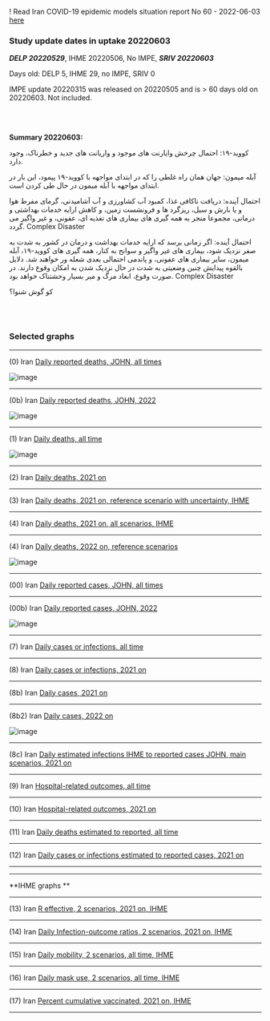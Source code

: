 ! Read Iran COVID-19 epidemic models situation report No 60 - 2022-06-03 [here](https://github.com/pourmalek/covir2/blob/main/situation%20reports/60%20Iran%20COVID-19%20epidemic%20models%20situation%20report%20No%2060%20–%202022-06-03.pdf)

### Study update dates in uptake 20220603  

**_DELP 20220529_**, IHME 20220506, No IMPE, **_SRIV 20220603_** 

Days old: DELP 5, IHME 29, no IMPE, SRIV 0

IMPE update 20220315 was released on 20220505 and is > 60 days old on 20220603. Not included. 


<br/><br/> 

**Summary 20220603:**

<div dir="rtr"> 

 

کووید-۱۹: احتمال چرخش وایارنت های موجود و واریانت های جدید و خطرناک، وجود دارد. 

آبله میمون: جهان همان راه غلطی را که در ابتدای مواجهه با کووید-۱۹ پیمود، این بار در ابتدای مواجهه با آبله میمون در حال طی کردن است.

احتمال آینده: دریافت ناکافی غذا، کمبود آب کشاورزی و آب آشامیدنی، گرمای مفرط هوا و یا بارش و سیل، ریزگرد ها و فرونشست زمین، و کاهش ارایه خدمات بهداشتی و درمانی،‌ مجموعا منجر به همه گیری های بیماری های تغذیه ای، عفونی، و غیر واگیر می گردد. Complex Disaster 
 
احتمال آینده: اگر زمانی برسد که ارایه خدمات بهداشت و درمان در کشور به شدت به صفر نزدیک شود، بیماری های غیر واگیر و سوانح به کنار، همه گیری های کووید-۱۹، آبله میمون،‌ سایر بیماری های عفونی، و پاندمی احتمالی بعدی شعله ور خواهند شد. دلایل بالقوه پیدایش چنین وضعیتی به شدت در حال نزدیک شدن به امکان وقوع دارند. در صورت وقوع، ابعاد مرگ و میر بسیار وحشتناک خواهد بود. Complex Disaster

 کو گوش شنوا؟
 <div dir="ltr">
 
 <br/><br/> 
 




### Selected graphs

****

(0) Iran [Daily reported deaths, JOHN, all times](https://github.com/pourmalek/covir2/blob/main/20220603/output/graph%201%20COVID-19%20daily%20deaths%2C%20Iran%2C%20Johns%20Hopkins.pdf)

![image](https://user-images.githubusercontent.com/30849720/171989879-f4f42e2c-938d-46dc-adb3-69d35c9286d3.png)
 
****

(0b) Iran [Daily reported deaths, JOHN, 2022](https://github.com/pourmalek/covir2/blob/main/20220603/output/graph%203%20COVID-19%20daily%20deaths%2C%20Iran%2C%20Johns%20Hopkins%2C%202022%20on.pdf)

![image](https://user-images.githubusercontent.com/30849720/171989892-56cc698e-0e3c-47d7-9227-5af9de6c4851.png)
 
****

(1) Iran [Daily deaths, all time](https://github.com/pourmalek/covir2/blob/main/20220603/output/graph%2011%20COVID-19%20daily%20deaths%2C%20Iran%2C%20reference%20scenarios%2C%20all%20time.pdf)

![image](https://user-images.githubusercontent.com/30849720/171989928-17eb7171-a7c9-4f77-b270-4d3d11035555.png)
 
****

(2) Iran [Daily deaths, 2021 on](https://github.com/pourmalek/covir2/blob/main/20220603/output/graph%2012%20COVID-19%20daily%20deaths%2C%20Iran%2C%20reference%20scenarios.pdf)

  
****

(3) Iran [Daily deaths, 2021 on, reference scenario with uncertainty, IHME](https://github.com/pourmalek/covir2/blob/main/20220603/output/graph%2014%20COVID-19%20daily%20deaths%2C%20Iran%2C%20reference%20scenario%20with%20uncertainty%2C%20IHME.pdf)

 
****

(4) Iran [Daily deaths, 2021 on, all scenarios, IHME](https://github.com/pourmalek/covir2/blob/main/20220603/output/graph%2015%20COVID-19%20daily%20deaths%2C%20Iran%2C%20all%20scenarios%2C%20IHME.pdf)

 
****
  
(4) Iran [Daily deaths, 2022 on, reference scenarios](https://github.com/pourmalek/covir2/blob/main/20220603/output/graph%2018%20COVID-19%20daily%20deaths%2C%20Iran%2C%20reference%20scenarios%2C%202022%20on.pdf)  
  
![image](https://user-images.githubusercontent.com/30849720/172052280-67df6acc-3e0e-436e-ae3c-bfa4d8779691.png)
  
****  

(00) Iran [Daily reported cases, JOHN, all times](https://github.com/pourmalek/covir2/blob/main/20220603/output/graph%202%20COVID-19%20daily%20cases%2C%20Iran%2C%20Johns%20Hopkins.pdf)

 
****

(00b) Iran [Daily reported cases, JOHN, 2022](https://github.com/pourmalek/covir2/blob/main/20220603/output/graph%204%20COVID-19%20daily%20cases%2C%20Iran%2C%20Johns%20Hopkins%2C%202022%20on.pdf)

![image](https://user-images.githubusercontent.com/30849720/171989846-e33646e4-9548-4fec-a76c-54e7f28b07d4.png)
 
****

(7) Iran [Daily cases or infections, all time](https://github.com/pourmalek/covir2/blob/main/20220603/output/graph%2021%20COVID-19%20daily%20cases%2C%20Iran%2C%20reference%20scenarios%2C%20all%20time.pdf)

 
****

(8) Iran [Daily cases or infections, 2021 on](https://github.com/pourmalek/covir2/blob/main/20220603/output/graph%2022%20COVID-19%20daily%20cases%2C%20Iran%2C%20reference%20scenarios.pdf)

  
****

(8b) Iran [Daily cases, 2021 on](https://github.com/pourmalek/covir2/blob/main/20220603/output/graph%2022b%20COVID-19%20daily%20cases%2C%20Iran%2C%20reference%20scenarios.pdf)

  
****

(8b2) Iran [Daily cases, 2022 on](https://github.com/pourmalek/covir2/blob/main/20220603/output/graph%2022b2%20COVID-19%20daily%20cases%2C%20Iran%2C%20reference%20scenarios.pdf)

![image](https://user-images.githubusercontent.com/30849720/171990042-df882fcc-a7ae-4696-ad48-3f078d58e3f7.png)
 
****

(8c) Iran [Daily estimated infections IHME to reported cases JOHN, main scenarios, 2021 on](https://github.com/pourmalek/covir2/blob/main/20220603/output/graph%2029%20C19%20daily%20estimated%20infections%20to%20reported%20cases%2C%20Iran%2C%20reference%20scenarios%202021.pdf)

  
****

(9) Iran [Hospital-related outcomes, all time](https://github.com/pourmalek/covir2/blob/main/20220603/output/graph%2071a%20COVID-19%20hospital-related%20outcomes%2C%20all%20time.pdf)

 
****

(10) Iran [Hospital-related outcomes, 2021 on](https://github.com/pourmalek/covir2/blob/main/20220603/output/graph%2072%20COVID-19%20hospital-related%20outcomes%2C%20wo%20extremes%2C%202021.pdf)

  
****

(11) Iran [Daily deaths estimated to reported, all time](https://github.com/pourmalek/covir2/blob/main/20220603/output/graph%2091%20COVID-19%20daily%20deaths%20estimated%20to%20reported%2C%20Iran%2C%20reference%20scenarios%2C%20all%20time.pdf)

  
****

(12) Iran [Daily cases or infections estimated to reported cases, 2021 on](https://github.com/pourmalek/covir2/blob/main/20220603/output/graph%2094%20COVID-19%20daily%20cases%20estimated%20to%20reported%2C%20Iran%2C%20reference%20scenarios.pdf) 

  
****
****

**IHME graphs **

****

(13) Iran [R effective, 2 scenarios, 2021 on, IHME](https://github.com/pourmalek/covir2/blob/main/20220603/output/graph%20101%20COVID-19%20R%20effective%2C%20Iran%2C%202%20scenarios%2001jun2021%20on.pdf)

 
****

(14) Iran [Daily Infection-outcome ratios, 2 scenarios, 2021 on, IHME](https://github.com/pourmalek/covir2/blob/main/20220603/output/graph%20102%20COVID-19%20daily%20Infection%20outcomes%20ratios%2C%20Iran%202%20scenarios%2C%20IHME.pdf)

 
****

(15) Iran [Daily mobility, 2 scenarios, all time, IHME](https://github.com/pourmalek/covir2/blob/main/20220603/output/graph%20103%20COVID-19%20daily%20mobility%2C%20Iran%2C%202%20scenarios%20IHME.pdf)

 
****

(16) Iran [Daily mask use, 2 scenarios, all time, IHME](https://github.com/pourmalek/covir2/blob/main/20220603/output/graph%20104%20COVID-19%20daily%20mask_use%2C%20Iran%2C%202%20scenarios%20IHME.pdf)

 
****

(17) Iran [Percent cumulative vaccinated, 2021 on, IHME](https://github.com/pourmalek/covir2/blob/main/20220603/output/graph%20105%20COVID-19%20cumulative%20vaccinated%20percent%2C%20Iran%20IHME.pdf)

 
****



